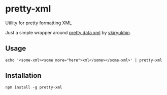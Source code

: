pretty-xml
==========

Utility for pretty formatting XML

Just a simple wrapper around [pretty data xml](https://github.com/vkiryukhin/pretty-data) by [vkiryukhin](https://github.com/vkiryukhin).

Usage
-----
```shell
echo '<some-xml><some more="here">xml</some></some-xml>' | pretty-xml
```

Installation
------------
```shell
npm install -g pretty-xml
```

